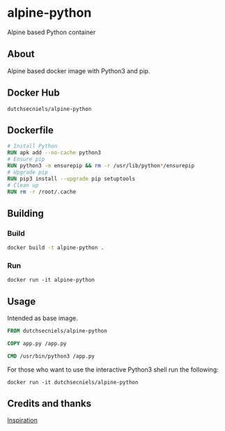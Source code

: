 # alpine-python
Alpine based Python container

## About
Alpine based docker image with Python3 and pip.

## Docker Hub
```
dutchsecniels/alpine-python
```

## Dockerfile
```Dockerfile
# Install Python
RUN apk add --no-cache python3
# Ensure pip
RUN python3 -m ensurepip && rm -r /usr/lib/python*/ensurepip
# Upgrade pip
RUN pip3 install --upgrade pip setuptools
# Clean up
RUN rm -r /root/.cache
```

## Building

### Build
```bash
docker build -t alpine-python .
```

### Run
```
docker run -it alpine-python
```

## Usage
Intended as base image.
```Dockerfile
FROM dutchsecniels/alpine-python

COPY app.py /app.py

CMD /usr/bin/python3 /app.py
```

For those who want to use the interactive Python3 shell run the following:
```
docker run -it dutchsecniels/alpine-python
```

## Credits and thanks

[Inspiration](https://github.com/hellt/nginx-uwsgi-flask-alpine-docker/tree/master/python3)
